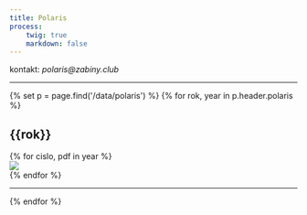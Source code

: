 ```yaml
---
title: Polaris
process:
    twig: true
    markdown: false
---
```

<p>kontakt: <em>polaris@zabiny.club</em></p>
<hr>
{% set p = page.find('/data/polaris') %}
{% for rok, year in p.header.polaris %}
    <section>
    <h2>{{rok}}</h2>
    <div class="row">
        {% for cislo, pdf in year %}
            <div class="col-sm-6 col-md-3 col-lg-2"> 
                <div class="polaris">
                    <a href="/data/polaris/{{rok}}/{{pdf}}" target="_blank" data-umami-event="{{pdf}}">
                        <img src="/data/polaris/{{rok}}/{{pdf}}.jpg">
                    </a>
                </div>
            </div>
        {% endfor %}
    </div>
    </section>
    <hr>
{% endfor %}
